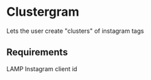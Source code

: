 Clustergram
===========
Lets the user create "clusters" of instagram tags

Requirements
------------
LAMP
Instagram client id




